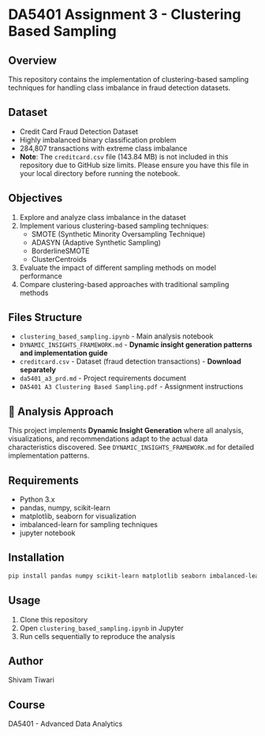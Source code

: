 # DA5401 Assignment 3 - Clustering Based Sampling

## Overview
This repository contains the implementation of clustering-based sampling techniques for handling class imbalance in fraud detection datasets.

## Dataset
- Credit Card Fraud Detection Dataset
- Highly imbalanced binary classification problem
- 284,807 transactions with extreme class imbalance
- **Note**: The `creditcard.csv` file (143.84 MB) is not included in this repository due to GitHub size limits. Please ensure you have this file in your local directory before running the notebook.

## Objectives
1. Explore and analyze class imbalance in the dataset
2. Implement various clustering-based sampling techniques:
   - SMOTE (Synthetic Minority Oversampling Technique)
   - ADASYN (Adaptive Synthetic Sampling)
   - BorderlineSMOTE
   - ClusterCentroids
3. Evaluate the impact of different sampling methods on model performance
4. Compare clustering-based approaches with traditional sampling methods

## Files Structure
- `clustering_based_sampling.ipynb` - Main analysis notebook
- `DYNAMIC_INSIGHTS_FRAMEWORK.md` - **Dynamic insight generation patterns and implementation guide**
- `creditcard.csv` - Dataset (fraud detection transactions) - **Download separately**
- `da5401_a3_prd.md` - Project requirements document
- `DA5401 A3 Clustering Based Sampling.pdf` - Assignment instructions

## 🎯 Analysis Approach
This project implements **Dynamic Insight Generation** where all analysis, visualizations, and recommendations adapt to the actual data characteristics discovered. See `DYNAMIC_INSIGHTS_FRAMEWORK.md` for detailed implementation patterns.

## Requirements
- Python 3.x
- pandas, numpy, scikit-learn
- matplotlib, seaborn for visualization
- imbalanced-learn for sampling techniques
- jupyter notebook

## Installation
```bash
pip install pandas numpy scikit-learn matplotlib seaborn imbalanced-learn jupyter
```

## Usage
1. Clone this repository
2. Open `clustering_based_sampling.ipynb` in Jupyter
3. Run cells sequentially to reproduce the analysis

## Author
Shivam Tiwari

## Course
DA5401 - Advanced Data Analytics
